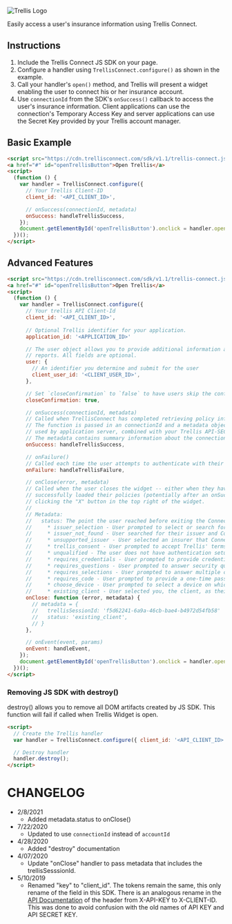 ![Trellis Logo](https://cdn.trellisconnect.com/sdk/v1.1/js-sdk/assets/images/header.png)

Easily access a user's insurance information using Trellis Connect.

## Instructions

1. Include the Trellis Connect JS SDK on your page.
2. Configure a handler using `TrellisConnect.configure()` as shown in the example.
3. Call your handler's `open()` method, and Trellis will present a widget enabling the user to connect his or her insurance account.
4. Use `connectionId` from the SDK's `onSuccess()` callback to access the user's insurance information. Client applications can use the connection's Temporary Access Key and server applications can use the Secret Key provided by your Trellis account manager.

## Basic Example

```html
<script src="https://cdn.trellisconnect.com/sdk/v1.1/trellis-connect.js"></script>
<a href="#" id="openTrellisButton">Open Trellis</a>
<script>
  (function () {
    var handler = TrellisConnect.configure({
      // Your Trellis Client-ID
      client_id: '<API_CLIENT_ID>',

      // onSuccess(connectionId, metadata)
      onSuccess: handleTrellisSuccess,
    });
    document.getElementById('openTrellisButton').onclick = handler.open;
  })();
</script>
```

## Advanced Features

```html
<script src="https://cdn.trellisconnect.com/sdk/v1.1/trellis-connect.js"></script>
<a href="#" id="openTrellisButton">Open Trellis</a>
<script>
  (function () {
    var handler = TrellisConnect.configure({
      // Your trellis API Client-Id
      client_id: '<API_CLIENT_ID>',
  
      // Optional Trellis identifier for your application.
      application_id: '<APPLICATION_ID>'

      // The user object allows you to provide additional information about the user to be appended
      // reports. All fields are optional.
      user: {
        // An identifier you determine and submit for the user
        client_user_id: '<CLIENT_USER_ID>',
      },

      // Set `closeConfirmation` to `false` to have users skip the confirmation dialog after clicking the close button.
      closeConfirmation: true,

      // onSuccess(connectionId, metadata)
      // Called when TrellisConnect has completed retrieving policy information from the user.
      // The function is passed in an connectionId and a metadata object. The connectionId can be
      // used by application server, combined with your Trellis API-SECRET-KEY to pull policy data.
      // The metadata contains summary information about the connection.
      onSuccess: handleTrellisSuccess,

      // onFailure()
      // Called each time the user attempts to authenticate with their insurer and fails.
      onFailure: handleTrellisFailure,

      // onClose(error, metadata)
      // Called when the user closes the widget -- either when they have
      // successfully loaded their policies (potentially after an onSuccess() call) or by
      // clicking the "X" button in the top right of the widget.
      //
      // Metadata:
      //   status: The point the user reached before exiting the Connect flow. One of the following values:
      //     * issuer_selection - User prompted to select or search for their current issuer
      //     * issuer_not_found - User searched for their issuer and Connect found no results
      //     * unsupported_issuer - User selected an insurer that Connect does not support
      //     * trellis_consent - User prompted to accept Trellis' terms and conditions
      //     * unqualified - The user does not have authentication setup with his or her insurer (e.g. has no login)
      //     * requires_credentials - User prompted to provide credentials for the selected issuer
      //     * requires_questions - User prompted to answer security questions
      //     * requires_selections - User prompted to answer multiple choice question(s)
      //     * requires_code - User prompted to provide a one-time passcode
      //     * choose_device - User prompted to select a device on which to receive a one-time passcode
      //     * existing_client - User selected you, the client, as their current issuer
      onClose: function (error, metadata) {
        // metadata = {
        //   trellisSessionId: 'f5d62241-6a9a-46cb-bae4-b4972d54fb58'
        //   status: 'existing_client',
        // }
      },

      // onEvent(event, params)
      onEvent: handleEvent,
    });
    document.getElementById('openTrellisButton').onclick = handler.open;
  })();
</script>
```

### Removing JS SDK with destroy()

destroy() allows you to remove all DOM artifacts created by JS SDK. This function will fail if called when Trellis Widget is open.

```html
<script>
  // Create the Trellis handler
  var handler = TrellisConnect.configure({ client_id: '<API_CLIENT_ID>' });

  // Destroy handler
  handler.destroy();
</script>
```

# CHANGELOG

- 2/8/2021
  - Added metadata.status to onClose()
- 7/22/2020
  - Updated to use `connectionId` instead of `accountId`
- 4/28/2020
  - Added "destroy" documentation
- 4/07/2020
  - Update "onClose" handler to pass metadata that includes the trellisSesssionId.
- 5/10/2019
  - Renamed "key" to "client_id". The tokens remain the same, this only rename of the field in this SDK. There is an analogous rename in the [API Documentation](https://trellisconnect.com/docs) of the header from X-API-KEY to X-CLIENT-ID. This was done to avoid confusion with the old names of API KEY and API SECRET KEY.
